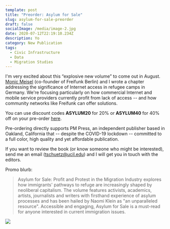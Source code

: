 ```yaml
---
template: post
title: "Preorder: Asylum for Sale"
slug: asylum-for-sale-preorder
draft: false
socialImage: /media/image-2.jpg
date: 2020-07-12T22:19:10.234Z
description: Yo
category: New Publication
tags:
  - Civic Infrastructure
  - Data
  - Migration Studies
---
```

I'm very excited about this “explosive new volume” to come out in August. [Monic Meisel](https://de.linkedin.com/in/monicmeisel) (co-founder of Freifunk Berlin) and I wrote a chapter addressing the significance of Internet access in refugee camps in Germany. We're focusing particularly on how commercial Internet and mobile service providers currently profit from lack of access -- and how community networks like Freifunk can offer solutions.

You can use discount codes **ASYLUM20** for 20% or **ASYLUM40** for 40% off on your pre-order [here]([www.pmpress.org/asylum](https://l.facebook.com/l.php?u=http%3A%2F%2Fwww.pmpress.org%2Fasylum%3Ffbclid%3DIwAR0W6Fe2iES9lkFuQZH7_o7v25PieUkDTpI85-NI3KXJ0MQrHVEmO24l0jw&h=AT1d9v5q4KA9a6wRTb5Zv0rOi_N-kVejsQpX9q3eaIGcF4Znc4vlGJ40-JTZsY_jG6FoYMcRs00hWgbmNtm-23q3yzfHX98L4HECxykbeMiUc_j1vu-3fvuGNZN1lyeIl9in73h70HELa2M6V2bNERaN2T5lkTAOQFvEU-Ii82j77Yd50cUaz_rs0tTsg8BpQtqNQ1aiL8QNqdXsr0YIuMf-cUeS-CoUvn4Ymw8RBWzpJE4z3c9VuZ_mhHOjBKdZ32giNAgNxZPjKv-iM_GBKjKHwkQn5y4Ag4PdN5vCXCuvOwA0Y7E6bweYfp0DacDaxkJvQcKQFrBq5VeV8nL4Yw4IFyyjQzkAq8v_tBzjTpnkbs8iY34ui3LsWk7x-0aLR3hSH39zanhFdJ2_f-qhbNiS4xGhUQ3I_hF_EbYgQFVCHjRovS71mlOkHNX3EB8xrWeCzbSRGUF3LSH9VtHt_LwvzikdtiwlCMrZf0X3oTpopp-LJdp3JJBavZ-pWvGJc4Qraya1ETY2ykti6r5Lkg9SvwBjD5_TvsuZkdJGw-ei2LfHIhnpZg)).

Pre-ordering directly supports PM Press, an independent publisher based in Oakland, California that -- despite the COVID-19 lockdown --  committed to a full color, high quality and yet affordable publication.

If you want to review the book (or know someone who might be interested), send me an email (tschuetz@ucil.edu) and I will get you in touch with the editors. 

Promo blurb:

> Asylum for Sale: Profit and Protest in the Migration Industry explores how immigrants' pathways to refuge are increasingly shaped by neoliberal capitalism. The volume features activists, academics, artists, journalists and writers with firsthand experience of asylum processes and has been hailed by Naomi Klein as "an unparalleled resource". Accessible and engaging, Asylum for Sale is a must-read for anyone interested in current immigration issues.

![](/media/ebxqw3wwsaa_r2g.jpeg)